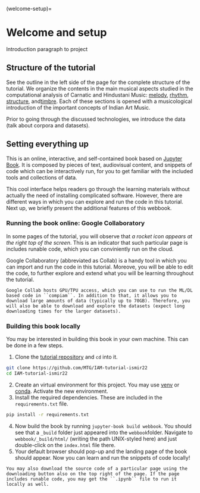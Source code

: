 (welcome-setup)=
# Welcome and setup

Introduction paragraph to project

## Structure of the tutorial

See the outline in the left side of the page for the complete structure of the tutorial. 
We organize the contents in the main musical aspects studied in the computational analysis of Carnatic and Hindustani Music: [melody](melody-intro), [rhythm](rhythm-intro), [structure](structure-intro), and[timbre](timbre-intro). Each of these sections is opened with a musicological introduction of the important concepts of Indian Art Music. 

Prior to going through the discussed technologies, we introduce the data (talk about corpora and datasets).


## Setting everything up

This is an online, interactive, and self-contained book based on [Jupyter Book](https://jupyterbook.org/en/stable/index.html). It is composed by pieces of text, audiovisual content, and snippets of code which can be interactively run, for you to get familiar with the included tools and collections of data.  

This cool interface helps readers go through the learning materials without actually the need of installing complicated software. However, there are different ways in which you can explore and run the code in this tutorial. Next up, we briefly present the additional features of this webbook.

### Running the book online: Google Collaboratory
In some pages of the tutorial, you will observe that *a rocket icon appears at the right top of the screen*. This is an indicator that such particular page is includes runable code, which you can conviniently run on the cloud.

Google Collaboratory (abbreviated as Collab) is a handy tool in which you can import and run the code in this tutorial. Moreove, you will be able to edit the code, to further explore and extend what you will be learning throughout the tutorial.

```{note}
Google Collab hosts GPU/TPU access, which you can use to run the ML/DL based code in ``compiam``. In addition to that, it allows you to download large amounts of data (typically up to 70GB). Therefore, you will also be able to download and explore the datasets (expect long downloading times for the larger datasets).
```


### Building this book locally
You may be interested in building this book in your own machine. This can be done in a few steps.

1) Clone the [tutorial repository](https://github.com/MTG/IAM-tutorial-ismir22) and ``cd`` into it.
  ```bash
  git clone https://github.com/MTG/IAM-tutorial-ismir22
  cd IAM-tutorial-ismir22
  ```
2) Create an virtual environment for this project. You may use [venv](TODO:venv_tuto) or [conda](TODO:conda_tuto). Activate the new environment.
3) Install the required dependencies. These are included in the ``requirements.txt`` file.
  ```bash
  pip install -r requirements.txt
  ```
4) Now build the book by running ``jupyter-book build webbook``. You should see that a ``_build`` folder just appeared into the ``webbook``folder. Navigate to ``webbook/_build/html/`` (writing the path UNIX-styled here) and just double-click on the ``index.html`` file there.
5) Your default browser should pop-up and the landing page of the book should appear. Now you can learn and run the snippets of code locally! 

```{note}
You may also download the source code of a particular page using the downloading button also on the top right of the page. If the page includes runable code, you may get the ``.ipynb`` file to run it locally as well.
```
